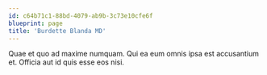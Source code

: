 ```yaml
---
id: c64b71c1-88bd-4079-ab9b-3c73e10cfe6f
blueprint: page
title: 'Burdette Blanda MD'
---
```

Quae et quo ad maxime numquam. Qui ea eum omnis ipsa est accusantium et. Officia aut id quis esse eos nisi.